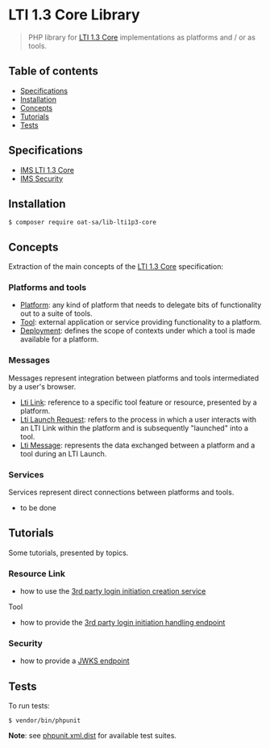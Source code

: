 # LTI 1.3 Core Library

> PHP library for [LTI 1.3 Core](http://www.imsglobal.org/spec/lti/v1p3) implementations as platforms and / or as tools.

## Table of contents

- [Specifications](#specifications)
- [Installation](#installation)
- [Concepts](#concepts)
- [Tutorials](#tutorials)
- [Tests](#tests)

## Specifications

- [IMS LTI 1.3 Core](http://www.imsglobal.org/spec/lti/v1p3)
- [IMS Security](https://www.imsglobal.org/spec/security/v1p0)

## Installation

```console
$ composer require oat-sa/lib-lti1p3-core
```

## Concepts

Extraction of the main concepts of the [LTI 1.3 Core](http://www.imsglobal.org/spec/lti/v1p3) specification:

###  Platforms and tools

- [Platform](src/Platform/PlatformInterface.php): any kind of platform that needs to delegate bits of functionality out to a suite of tools.
- [Tool](src/Tool/ToolInterface.php): external application or service providing functionality to a platform.
- [Deployment](src/Deployment/DeploymentInterface.php): defines the scope of contexts under which a tool is made available for a platform.

### Messages

Messages represent integration between platforms and tools intermediated by a user's browser.

- [Lti Link](src/Link/LinkInterface.php): reference to a specific tool feature or resource, presented by a platform.
- [Lti Launch Request](src/Launch/LaunchRequestInterface.php): refers to the process in which a user interacts with an LTI Link within the platform and is subsequently "launched" into a tool.
- [Lti Message](src/Message/LtiMessageInterface.php): represents the data exchanged between a platform and a tool during an LTI Launch.

### Services

Services represent direct connections between platforms and tools.

- to be done

## Tutorials

Some tutorials, presented by topics.

### Resource Link
- how to use the [3rd party login initiation creation service](doc/platform/third_party_initiated_login_creation.md)

Tool
- how to provide the [3rd party login initiation handling endpoint](doc/tool/third_party_initiated_login_handling.md)

### Security
- how to provide a [JWKS endpoint](doc/security/jwks.md)

## Tests

To run tests:

```console
$ vendor/bin/phpunit
```
**Note**: see [phpunit.xml.dist](phpunit.xml.dist) for available test suites.